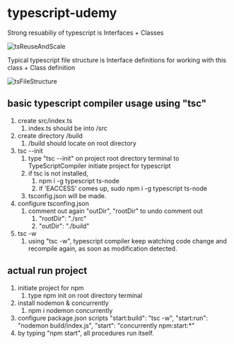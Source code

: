 # typescript-udemy

Strong resuabiliy of typescript is Interfaces + Classes

![tsReuseAndScale](https://user-images.githubusercontent.com/44011462/104294813-027de500-5503-11eb-85cf-bfc3e7bebc60.png)


Typical typescript file structure is Interface definitions for working with this class + Class definition

![tsFileStructure](https://user-images.githubusercontent.com/44011462/104294539-a7e48900-5502-11eb-8d84-1169fbfb710e.png)

## basic typescript compiler usage using "tsc"

1. create src/index.ts
   1. index.ts should be into /src
2. create directory /build
   1. /build should locate on root directory
3. tsc --init
   1. type "tsc --init" on project root directory terminal to TypeScriptCompiler initiate project for typescript
   2. if tsc is not installed, 
      1. npm i -g typescript ts-node
      2. if 'EACCESS' comes up, sudo npm i -g typescript ts-node
   3. tsconfig.json will be made.
4. configure tsconfing.json
   1. comment out again "outDir", "rootDir" to undo comment out
      1. "rootDir": "./src"
      2. "outDir": "./build"
5. tsc -w
   1. using "tsc -w", typescript compiler keep watching code change and recompile again, as soon as modification detected.

## actual run project

1. initiate project for npm
   1. type npm init on root directory terminal
2. install nodemon & concurrently
   1. npm i nodemon concurrently
3. configure package.json scripts
   "start:build": "tsc -w",
   "start:run": "nodemon build/index.js",
   "start": "concurrently npm:start:*"
4. by typing "npm start", all procedures run itself.